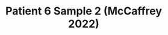 ---
title: Patient 6 Sample 2 (McCaffrey 2022)
layout: minerva-1-5
exhibit: config-mccaffrey-2022/Patient6-2 
images: https://s3.amazonaws.com/www.cycif.org/mccaffrey-2022/Patient6-2
---